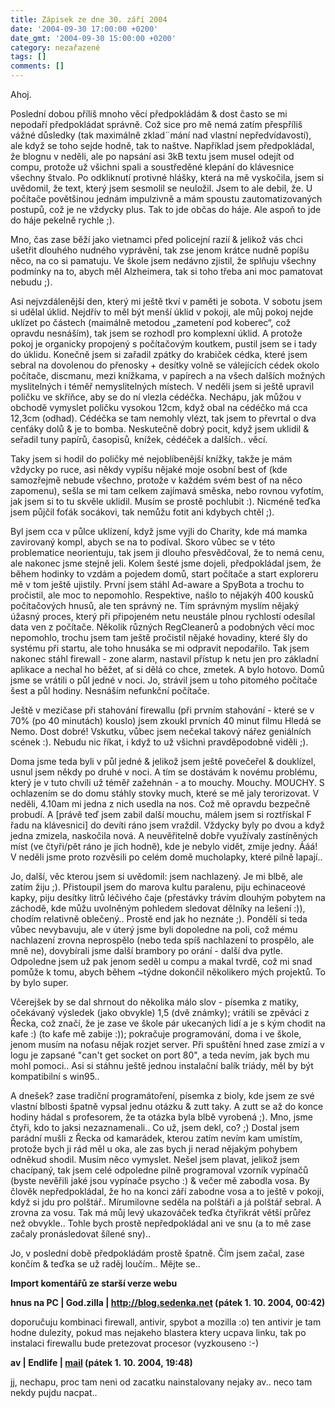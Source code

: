 ```yaml
---
title: Zápisek ze dne 30. září 2004
date: '2004-09-30 17:00:00 +0200'
date_gmt: '2004-09-30 15:00:00 +0200'
category: nezařazené
tags: []
comments: []
---
```

<p>Ahoj.</p>
<p>Poslední dobou příliš mnoho věcí předpokládám &amp; dost často se mi nepodaří předpokládat správně.  Což sice pro mě nemá zatím přespříliš vážné důsledky (tak maximálně zklad¨mání nad vlastní nepředvídavostí),  ale když se toho sejde hodně, tak to naštve. Například jsem předpokládal, že blognu v neděli, ale po napsání  asi 3kB textu jsem musel odejít od compu, protože už všichni spali a soustředěné klepání do klávesnice  všechny štvalo. Po odkliknutí protivné hlášky, která na mě vyskočila, jsem si uvědomil, že text, který jsem  sesmolil se neuložil. Jsem to ale debil, že. U počítače povětšinou jednám impulzivně a mám spoustu zautomatizovaných  postupů, což je ne vždycky plus. Tak to jde občas do háje. Ale aspoň to jde do háje pekelně rychle ;).</p>
<p>Mno, čas zase běží jako vietnamci před policejní razií &amp; jelikož vás chci ušetřit dlouhého nudného vyprávění,  tak zse jenom krátce nudně popíšu něco, na co si pamatuju. Ve škole jsem nedávno zjistil, že splňuju všechny  podmínky na to, abych měl Alzheimera, tak si toho třeba ani moc pamatovat nebudu ;).</p>
<p>Asi nejvzdálenější den, který mi ještě tkví v paměti je sobota. V sobotu jsem si udělal úklid. Nejdřív to měl  být menší úklid v pokoji, ale můj pokoj nejde uklízet po částech (maimálně metodou &bdquo;zametení pod koberec&ldquo;,  což opravdu nesnáším), tak jsem se rozhodl pro komplexní úklid. A protože pokoj je organicky propojený s počítačovým  koutkem, pustil jsem se i tady do úklidu. Konečně jsem si zařadil zpátky do krabiček cédka, které jsem sebral  na dovolenou do přenosky + desítky volně se válejících cédek okolo počítače, discmanu, mezi knížkama, v papírech  a na všech dalších možných myslitelných i téměř nemyslitelných místech. V neděli jsem si ještě upravil poličku ve skříňce, aby se  do ní vlezla cédéčka. Nechápu, jak můžou v obchodě vymyslet poličku vysokou 12cm, když obal na cédéčko má cca 12,3cm  (odhad). Cédéčka se tam nemohly vlézt, tak jsem to převrtal o dva cenťáky dolů &amp; je to bomba. Neskutečně dobrý pocit,  když jsem uklidil &amp; seřadil tuny papírů, časopisů, knížek, cédéček a dalších.. věcí.</p>
<p>Taky jsem si hodil do poličky mé nejoblíbenější knížky, takže je mám vždycky po ruce, asi někdy vypíšu nějaké  moje osobní best of (kde samozřejmě nebude všechno, protože v každém svém best of na něco zapomenu), sešla se mi tam  celkem zajímavá směska, nebo  rovnou vyfotím, jak jsem si to tu skvěle uklidil. Musím se prostě pochlubit :). Nicméně teďka jsem půjčil foťák  socákovi, tak nemůžu fotit ani kdybych chtěl ;).</p>
<p>Byl jsem cca v půlce uklízení, když jsme vyjli do Charity, kde má mamka zavirovaný kompl, abych se na to podíval.  Skoro vůbec se v této problematice neorientuju, tak jsem ji dlouho přesvědčoval, že to nemá cenu, ale nakonec  jsme stejně jeli. Kolem šesté jsme dojeli, předpokládal jsem, že během hodinky to vzdám a pojedem domů,  start počítače a start exploreru mě v tom ještě ujistily. První jsem stáhl Ad-aware a SpyBota a trochu to  pročistil, ale moc to nepomohlo. Respektive, našlo to nějakýh 400 kousků počítačových hnusů, ale ten správný ne.  Tím správným myslím nějaký úžasný proces, který při připojeném netu neustále plnou rychlostí odesílal data ven  z počítače. Několik různých RegCleanerů a podobných věcí moc nepomohlo, trochu jsem tam ještě pročistil nějaké hovadiny,  které šly do systému při startu, ale toho hnusáka se mi odpravit nepodařilo. Tak jsem nakonec stáhl firewall - zone  alarm, nastavil přístup k netu jen pro základní aplikace a nechal ho běžet, ať si dělá co chce, zmetek.  A bylo hotovo. Domů jsme se vrátili o půl jedné v noci. Jo, strávil jsem u toho pitomého počítače šest a půl hodiny.  Nesnáším nefunkční počítače.</p>
<p>Ještě v mezičase při stahování firewallu (při prvním stahování - které se v 70% (po 40 minutách) kouslo)  jsem zkoukl prvních 40 minut filmu Hledá se Nemo. Dost dobré! Vskutku, vůbec jsem nečekal takový nářez geniálních  scének :). Nebudu nic říkat, i když to už všichni pravděpodobně viděli ;).</p>
<p>Doma jsme teda byli v půl jedné &amp; jelikož jsem ještě povečeřel &amp; douklízel, usnul jsem někdy po druhé  v noci. A tím se dostávám k novému problému, který je v tuto chvíli už téměř zažehnán - a to mouchy. Mouchy.  MOUCHY. S ochlazením se do domu stáhly stovky much, které se mě jaly terorizovat. V neděli, 4.10am mi jedna  z nich usedla na nos. Což mě opravdu bezpečně probudí. A [právě teď jsem zabil další mouchu, málem jsem si roztřískal  F řadu na klávesnici] do devíti ráno jsem vraždil. Vždycky byly po dvou a když jedna zmizela, naskočila nová.  A neuvěřitelně dobře využívaly zastíněných míst (ve čtyři/pět ráno je jich hodně), kde je nebylo vidět, zmije jedny.  Ááá! V neděli jsme proto rozvěsili po celém domě mucholapky, které pilně lapají..</p>
<p>Jo, další, věc kterou jsem si uvědomil: jsem nachlazený. Je mi blbě, ale zatím žiju ;). Přistoupil jsem do marova  kultu paralenu, piju echinaceové kapky, piju desítky litrů léčivého čaje (přestávky trávím dlouhým pobytem na záchodě,  kde můžu uvolněným pohledem sledovat dělníky na lešení :)), chodím relativně oblečený.. Prostě end jak ho neznáte ;).  Pondělí si teda vůbec nevybavuju, ale v úterý jsme byli dopoledne na poli, což mému nachlazení zrovna neprospělo  (nebo teda spíš nachlazení to prospělo, ale mně ne), dovybírali jsme další brambory po orání - další dva pytle.  Odpoledne jsem už pak jenom seděl u compu a makal tvrdě, což mi snad pomůže k tomu, abych během ~týdne dokončil  několikero mých projektů. To by bylo super.</p>
<p>Včerejšek by se dal shrnout do několika málo slov - písemka z matiky, očekávaný výsledek (jako obvykle) 1,5  (dvě známky); vrátili se zpěváci z Řecka, což značí, že je zase ve škole pár ukecaných lidí a je s kým chodit na kafe :)  (to kafe mě zabije :)); pokračuje programování, doma i ve škole, jenom musím na noťasu nějak rozjet server.  Při spuštění hned zase zmizí a v logu je zapsané "can't get socket on port 80", a teda nevím, jak bych mu mohl pomoci..  Asi si stáhnu ještě jednou instalační balík triády, měl by být kompatibilní s win95..</p>
<p>A dnešek? zase tradiční programátoření, písemka z bioly, kde jsem ze své vlastní blbosti špatně vypsal jednu  otázku &amp; zutt taky. A zutt se až do konce hodiny hádal s profesorem, že ta otázka byla blbě vyrobená ;).  Mno, jsme čtyři, kdo to jaksi nezaznamenali.. Co už, jsem dekl, co? ;) Dostal jsem parádní mušli z Řecka od kamarádek,  kterou zatím nevím kam umístím, protože bych ji rád měl u oka, ale zas bych ji nerad nějakým pohybem odněkud shodil.  Musím něco vymyslet. Nešel jsem plavat, jelikož jsem chacípaný, tak jsem celé odpoledne pilně programoval  vzorník vypínačů (byste nevěřili jaké jsou vypínače psycho :) &amp; večer mě zabodla vosa. By člověk nepředpokládal,  že ho na konci září zabodne vosa a to ještě v pokoji, když si jdu pro polštář.. Mírumilovne seděla na polštáři a já  polštář sebral. A zrovna za vosu. Tak má můj levý ukazováček teďka čtyřikrát větší průřez než obvykle..  Tohle bych prostě nepředpokládal ani ve snu (a to mě zase začaly pronásledovat šílené sny)..</p>
<p>Jo, v poslední době předpokládám prostě špatně. Čím jsem začal, zase končím &amp; teďka se už raděj loučím.. Mějte se..</p>
<div class="import-komentaru">
<p><strong>Import komentářů ze starší verze webu</strong></p>
<div class="comment">
<p style="font-weight:bold"><span class="compredmet">hnus na PC</span> | <span class="comname">God.zilla</span> |  <a href="http://blog.sedenka.net">http://blog.sedenka.net</a> (pátek&nbsp;1.&nbsp;10.&nbsp;2004,&nbsp;00:42)</p>
<p>doporučuju kombinaci firewall, antivir, spybot a mozilla :o) ten antivir je tam hodne dulezity, pokud mas nejakeho blastera ktery ucpava linku, tak po instalaci firewallu bude pretezovat procesor (vyzkouseno :-) </p>
</div>
<div class="comment">
<p style="font-weight:bold"><span class="compredmet">av</span> | <span class="comname">Endlife</span> |  <a href="mailto:jan.martinek@post.cz">mail</a> (pátek&nbsp;1.&nbsp;10.&nbsp;2004,&nbsp;19:48)</p>
<p>jj, nechapu, proc tam neni od zacatku nainstalovany nejaky av.. neco tam nekdy pujdu nacpat.. </p>
</div>
</div>
